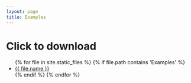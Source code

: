 ```yaml
---
layout: page
title: Examples
---
```


# Click to download

<ul>
{% for file in site.static_files %}
    {% if file.path contains 'Examples' %}
       <li><a href="{{ file.path | prepend: site.url }}">{{ file.name }}</a></li>
    {% endif %}
{% endfor %}
</ul>
